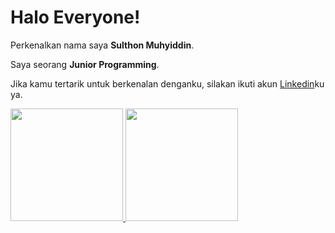 # Halo Everyone! 
Perkenalkan nama saya **Sulthon Muhyiddin**.

Saya seorang **Junior Programming**.

Jika kamu tertarik untuk berkenalan denganku, silakan ikuti akun [Linkedin](https://www.linkedin.com/in/mohyedden/)ku ya.
 
<p align="left">
<a href="https://github.com/mohyedden">
  <img height="180em" src="https://github-readme-stats-eight-theta.vercel.app/api?username=gilangadhan&show_icons=true&theme=algolia&include_all_commits=true&count_private=true"/>
  <img height="180em" src="https://github-readme-stats-eight-theta.vercel.app/api/top-langs/?username=gilangadhan&layout=compact&langs_count=8&theme=algolia"/>
</a>
</p>
